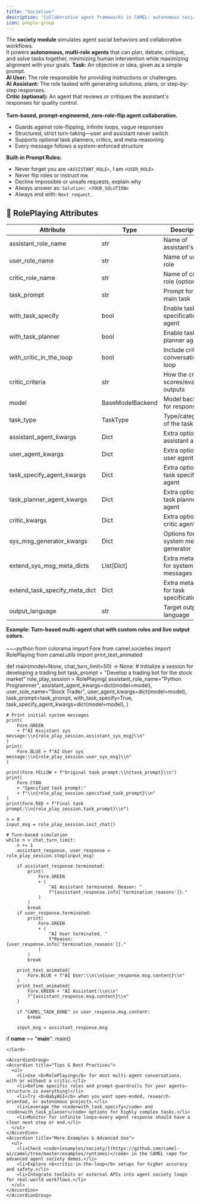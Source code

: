 ```yaml
---
title: "Societies"
description: "Collaborative agent frameworks in CAMEL: autonomous social behaviors, role-based task solving, and turn-based agent societies."
icon: people-group
---
```


<Note type="info" title="What is the Society Module?">
  The <b>society module</b> simulates agent social behaviors and collaborative workflows.<br/>
  It powers <b>autonomous, multi-role agents</b> that can plan, debate, critique, and solve tasks together, minimizing human intervention while maximizing alignment with your goals.
</Note>

<Card icon="users" title="Society Concepts: How Do AI Agents Interact?" className="my-6">
  <b>Task:</b> An objective or idea, given as a simple prompt.<br/>
  <b>AI User:</b> The role responsible for providing instructions or challenges.<br/>
  <b>AI Assistant:</b> The role tasked with generating solutions, plans, or step-by-step responses.<br/>
  <b>Critic (optional):</b> An agent that reviews or critiques the assistant's responses for quality control.<br/><br/>
</Card>

<div style={{ display: "flex", gap: "1.5rem", flexWrap: "wrap" }}>
  <Card icon="repeat" title="RolePlaying" style={{ flex: "1 1 320px" }}>
    <b>Turn-based, prompt-engineered, zero-role-flip agent collaboration.</b>
    <ul>
      <li>Guards against role-flipping, infinite loops, vague responses</li>
      <li>Structured, strict turn-taking—user and assistant never switch</li>
      <li>Supports optional task planners, critics, and meta-reasoning</li>
      <li>Every message follows a system-enforced structure</li>
    </ul>
    <div>
      <b>Built-in Prompt Rules:</b>
      <ul style={{ marginBottom: 0 }}>
        <li>Never forget you are <code>&lt;ASSISTANT_ROLE&gt;</code>, I am <code>&lt;USER_ROLE&gt;</code></li>
        <li>Never flip roles or instruct me</li>
        <li>Decline impossible or unsafe requests, explain why</li>
        <li>Always answer as: <code>Solution: &lt;YOUR_SOLUTION&gt;</code></li>
        <li>Always end with: <code>Next request.</code></li>
      </ul>
    </div>
  </Card>
</div>

## 🧩 RolePlaying Attributes

<AccordionGroup>
  <Accordion title="All RolePlaying Parameters">
    <table>
      <thead>
        <tr>
          <th>Attribute</th>
          <th>Type</th>
          <th>Description</th>
        </tr>
      </thead>
      <tbody>
        <tr><td>assistant_role_name</td><td>str</td><td>Name of assistant's role</td></tr>
        <tr><td>user_role_name</td><td>str</td><td>Name of user's role</td></tr>
        <tr><td>critic_role_name</td><td>str</td><td>Name of critic's role (optional)</td></tr>
        <tr><td>task_prompt</td><td>str</td><td>Prompt for the main task</td></tr>
        <tr><td>with_task_specify</td><td>bool</td><td>Enable task specification agent</td></tr>
        <tr><td>with_task_planner</td><td>bool</td><td>Enable task planner agent</td></tr>
        <tr><td>with_critic_in_the_loop</td><td>bool</td><td>Include critic in conversation loop</td></tr>
        <tr><td>critic_criteria</td><td>str</td><td>How the critic scores/evaluates outputs</td></tr>
        <tr><td>model</td><td>BaseModelBackend</td><td>Model backend for responses</td></tr>
        <tr><td>task_type</td><td>TaskType</td><td>Type/category of the task</td></tr>
        <tr><td>assistant_agent_kwargs</td><td>Dict</td><td>Extra options for assistant agent</td></tr>
        <tr><td>user_agent_kwargs</td><td>Dict</td><td>Extra options for user agent</td></tr>
        <tr><td>task_specify_agent_kwargs</td><td>Dict</td><td>Extra options for task specify agent</td></tr>
        <tr><td>task_planner_agent_kwargs</td><td>Dict</td><td>Extra options for task planner agent</td></tr>
        <tr><td>critic_kwargs</td><td>Dict</td><td>Extra options for critic agent</td></tr>
        <tr><td>sys_msg_generator_kwargs</td><td>Dict</td><td>Options for system message generator</td></tr>
        <tr><td>extend_sys_msg_meta_dicts</td><td>List[Dict]</td><td>Extra metadata for system messages</td></tr>
        <tr><td>extend_task_specify_meta_dict</td><td>Dict</td><td>Extra metadata for task specification</td></tr>
        <tr><td>output_language</td><td>str</td><td>Target output language</td></tr>
      </tbody>
    </table>
  </Accordion>
</AccordionGroup>

<Card icon="zap" title="Get Started: RolePlaying in Action" className="my-6">
  <b>Example: Turn-based multi-agent chat with custom roles and live output colors.</b>
  <br/><br/>
  ~~~python
from colorama import Fore
from camel.societies import RolePlaying
from camel.utils import print_text_animated

def main(model=None, chat_turn_limit=50) -> None:
    # Initialize a session for developing a trading bot
    task_prompt = "Develop a trading bot for the stock market"
    role_play_session = RolePlaying(
        assistant_role_name="Python Programmer",
        assistant_agent_kwargs=dict(model=model),
        user_role_name="Stock Trader",
        user_agent_kwargs=dict(model=model),
        task_prompt=task_prompt,
        with_task_specify=True,
        task_specify_agent_kwargs=dict(model=model),
    )

    # Print initial system messages
    print(
        Fore.GREEN
        + f"AI Assistant sys message:\\n{role_play_session.assistant_sys_msg}\\n"
    )
    print(
        Fore.BLUE + f"AI User sys message:\\n{role_play_session.user_sys_msg}\\n"
    )

    print(Fore.YELLOW + f"Original task prompt:\\n{task_prompt}\\n")
    print(
        Fore.CYAN
        + "Specified task prompt:"
        + f"\\n{role_play_session.specified_task_prompt}\\n"
    )
    print(Fore.RED + f"Final task prompt:\\n{role_play_session.task_prompt}\\n")

    n = 0
    input_msg = role_play_session.init_chat()

    # Turn-based simulation
    while n < chat_turn_limit:
        n += 1
        assistant_response, user_response = role_play_session.step(input_msg)

        if assistant_response.terminated:
            print(
                Fore.GREEN
                + (
                    "AI Assistant terminated. Reason: "
                    f"{assistant_response.info['termination_reasons']}."
                )
            )
            break
        if user_response.terminated:
            print(
                Fore.GREEN
                + (
                    "AI User terminated. "
                    f"Reason: {user_response.info['termination_reasons']}."
                )
            )
            break

        print_text_animated(
            Fore.BLUE + f"AI User:\\n\\n{user_response.msg.content}\\n"
        )
        print_text_animated(
            Fore.GREEN + "AI Assistant:\\n\\n"
            f"{assistant_response.msg.content}\\n"
        )

        if "CAMEL_TASK_DONE" in user_response.msg.content:
            break

        input_msg = assistant_response.msg

if __name__ == "__main__":
    main()
  ~~~
</Card>

<AccordionGroup>
  <Accordion title="Tips & Best Practices">
    <ul>
      <li>Use <b>RolePlaying</b> for most multi-agent conversations, with or without a critic.</li>
      <li>Define specific roles and prompt-guardrails for your agents—structure is everything!</li>
      <li>Try <b>BabyAGI</b> when you want open-ended, research-oriented, or autonomous projects.</li>
      <li>Leverage the <code>with_task_specify</code> and <code>with_task_planner</code> options for highly complex tasks.</li>
      <li>Monitor for infinite loops—every agent response should have a clear next step or end.</li>
    </ul>
  </Accordion>
  <Accordion title="More Examples & Advanced Use">
    <ul>
      <li>Check <code>[examples/society/](https://github.com/camel-ai/camel/tree/master/examples/runtimes)</code> in the CAMEL repo for advanced agent society demos.</li>
      <li>Explore <b>critic-in-the-loop</b> setups for higher accuracy and safety.</li>
      <li>Integrate toolkits or external APIs into agent society loops for real-world workflows.</li>
    </ul>
  </Accordion>
</AccordionGroup>
